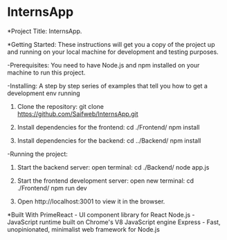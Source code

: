 # InternsApp
*Project Title: InternsApp.


*Getting Started:
These instructions will get you a copy of the project up and running on your local machine for development and testing purposes.


-Prerequisites:
You need to have Node.js and npm installed on your machine to run this project.


-Installing:
A step by step series of examples that tell you how to get a development env running

1. Clone the repository:
git clone https://github.com/Saifweb/InternsApp.git

2. Install dependencies for the frontend:
cd ./Frontend/
npm install

3. Install dependencies for the backend:
cd ../Backend/
npm install


-Running the project:
1. Start the backend server:
open terminal:
cd ./Backend/
node app.js

2. Start the frontend development server:
open new terminal:
cd ./Frontend/
npm run dev

3. Open http://localhost:3001 to view it in the browser.


*Built With
PrimeReact - UI component library for React
Node.js - JavaScript runtime built on Chrome's V8 JavaScript engine
Express - Fast, unopinionated, minimalist web framework for Node.js

